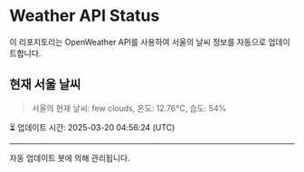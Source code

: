 
# Weather API Status

이 리포지토리는 OpenWeather API를 사용하여 서울의 날씨 정보를 자동으로 업데이트합니다.

## 현재 서울 날씨
> 서울의 현재 날씨: few clouds, 온도: 12.76°C, 습도: 54%

⏳ 업데이트 시간: 2025-03-20 04:56:24 (UTC)

---
자동 업데이트 봇에 의해 관리됩니다.
